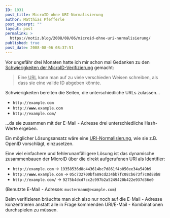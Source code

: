 ```yaml
---
ID: 1031
post_title: MicroID ohne URI-Normalisierung
author: Matthias Pfefferle
post_excerpt: ""
layout: post
permalink: >
  https://notiz.blog/2008/08/06/microid-ohne-uri-normalisierung/
published: true
post_date: 2008-08-06 08:37:51
---
```

<!-- wp:paragraph -->
<p>Vor ungefähr drei Monaten hatte ich mir schon mal Gedanken zu den <a href="https://notiz.blog/2008/04/16/das-kleine-problem-mit-microids/">Schwierigkeiten der MicroID-Verifizierung</a> gemacht:</p>
<!-- /wp:paragraph -->

<!-- wp:quote -->
<blockquote class="wp-block-quote">
	<p>Eine <abbr title="Uniform Resource Locator">URL</abbr> kann man auf zu viele verschieden Weisen schreiben, als dass sie eine valide ID abgeben könnte.</p>
</blockquote>
<!-- /wp:quote -->

<!-- wp:paragraph -->
<p>Schwierigkeiten bereiten die Seiten, die unterschiedliche URLs zulassen...</p>
<!-- /wp:paragraph -->

<!-- wp:list -->
<ul>
	<li><code>http://example.com</code></li>
	<li><code>http://<strong>www.</strong>example.com</code></li>
	<li><code>http://example.com<strong>/</strong></code></li>
</ul>
<!-- /wp:list -->

<!-- wp:paragraph -->
<p>...da sie zusammen mit der E-Mail - Adresse drei unterschiedliche Hash-Werte ergeben.</p>
<!-- /wp:paragraph -->

<!-- wp:paragraph -->
<p>Ein möglicher Lösungsansatz wäre eine <a href="http://openid.net/specs/openid-authentication-2_0.html#normalization_example">URI-Normalisierung</a>, wie sie z.B. OpenID vorschlägt, einzusetzen.</p>
<!-- /wp:paragraph -->

<!-- wp:paragraph -->
<p>Eine viel einfachere und fehlerunanfälligere Lösung ist das dynamische zusammenbauen der MicroID über die direkt aufgerufenen URI als Identifier:</p>
<!-- /wp:paragraph -->

<!-- wp:list -->
<ul>
	<li><code>http://example.com</code> -> <code>19358536d8c443614bc7d861f4b050ee34a549b9</code></li>
	<li><code>http://<strong>www.</strong>example.com</code> -> <code>05c732700bfa89cd234bb7fc08cb673f7c0d88b8</code></li>
	<li><code>http://example.com<strong>/</strong></code> -> <code>9275b4dcd7cc2c997b2a5249420b422e937d36e0</code></li>
</ul>
<!-- /wp:list -->

<!-- wp:paragraph -->
<p>(Benutzte E-Mail - Adresse: <code>mustermann@example.com</code>)</p>
<!-- /wp:paragraph -->

<!-- wp:paragraph -->
<p>Beim verifizieren bräuchte man sich also nur noch auf die E-Mail - Adresse konzentrieren anstatt alle in Frage kommenden URI/E-Mail - Kombinationen durchspielen zu müssen.</p>
<!-- /wp:paragraph -->